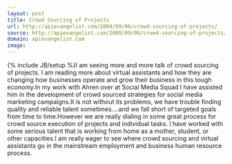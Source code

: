 ```yaml
---
layout: post
title: Crowd Sourcing of Projects
url: http://apievangelist.com/2008/09/06/crowd-sourcing-of-projects/
source: http://apievangelist.com/2008/09/06/crowd-sourcing-of-projects/
domain: apievangelist.com
image: 
---
```

{% include JB/setup %}I am seeing more and more talk of crowd sourcing of projects.  I am reading more about virtual assistants and how they are changing how businesses operate and grow their business in this tough economy.In my work with Ahren over at Social Media Squad I have assisted him in the development of crowd sourced strategies for social media marketing campaigns.It is not without its problems, we have trouble finding quality and reliable talent sometimes....and we fall short of targeted goals from time to time.However we are really dialing in some great process for crowd source execution of projects and individual tasks.  I have worked with some serious talent that is working from home as a mother, student, or other capacities.I am really eager to see where crowd sourcing and virtual assistants go in the mainstream employment and business human resource process.